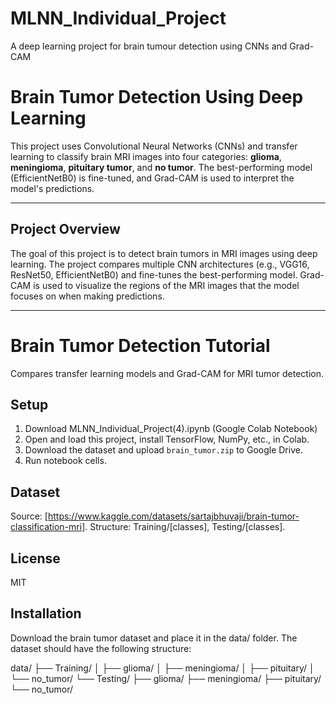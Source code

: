 # MLNN_Individual_Project
A deep learning project for brain tumour detection using CNNs and Grad-CAM
# Brain Tumor Detection Using Deep Learning

This project uses Convolutional Neural Networks (CNNs) and transfer learning to classify brain MRI images into four categories: **glioma**, **meningioma**, **pituitary tumor**, and **no tumor**. The best-performing model (EfficientNetB0) is fine-tuned, and Grad-CAM is used to interpret the model's predictions.

---

## Project Overview

The goal of this project is to detect brain tumors in MRI images using deep learning. The project compares multiple CNN architectures (e.g., VGG16, ResNet50, EfficientNetB0) and fine-tunes the best-performing model. Grad-CAM is used to visualize the regions of the MRI images that the model focuses on when making predictions.

---

# Brain Tumor Detection Tutorial
Compares transfer learning models and Grad-CAM for MRI tumor detection.
## Setup
1. Download MLNN_Individual_Project(4).ipynb (Google Colab Notebook)
2. Open and load this project, install TensorFlow, NumPy, etc., in Colab.
3. Download the dataset and upload `brain_tumor.zip` to Google Drive.
4. Run notebook cells.
## Dataset
Source: [https://www.kaggle.com/datasets/sartajbhuvaji/brain-tumor-classification-mri]. Structure: Training/[classes], Testing/[classes].
## License
MIT

## Installation

Download the brain tumor dataset and place it in the data/ folder.
The dataset should have the following structure:
   
data/
├── Training/
│   ├── glioma/
│   ├── meningioma/
│   ├── pituitary/
│   └── no_tumor/
└── Testing/
    ├── glioma/
    ├── meningioma/
    ├── pituitary/
    └── no_tumor/

